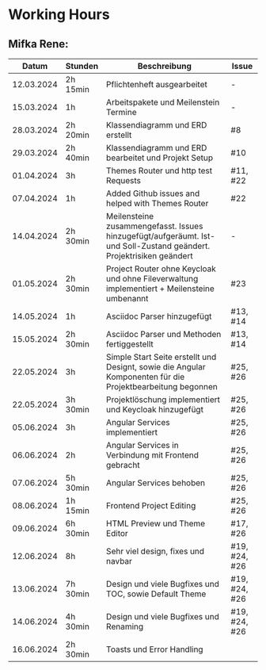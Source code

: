 # Working Hours

## Mifka Rene:
| Datum      | Stunden  | Beschreibung                                                                                                         | Issue    |
|------------|----------|----------------------------------------------------------------------------------------------------------------------|----------|
| 12.03.2024 | 2h 15min | Pflichtenheft ausgearbeitet                                                                                          | -        |
| 15.03.2024 | 1h       | Arbeitspakete und Meilenstein Termine                                                                                | -        |
| 28.03.2024 | 2h 20min | Klassendiagramm und ERD erstellt                                                                                     | #8       |
| 29.03.2024 | 2h 40min | Klassendiagramm und ERD bearbeitet und Projekt Setup                                                                 | #10      |
| 01.04.2024 | 3h       | Themes Router und http test Requests                                                                                 | #11, #22 |
| 07.04.2024 | 1h       | Added Github issues and helped with Themes Router                                                                    | #22      |
| 14.04.2024 | 2h 30min | Meilensteine zusammengefasst. Issues hinzugefügt/aufgeräumt. Ist- und Soll-Zustand geändert. Projektrisiken geändert | -        |
| 01.05.2024 | 2h 30min | Project Router ohne Keycloak und ohne Fileverwaltung implementiert + Meilensteine umbenannt                          | #23      |
| 14.05.2024 | 1h       | Asciidoc Parser hinzugefügt                                                                                          | #13, #14 |
| 15.05.2024 | 2h 30min | Asciidoc Parser und Methoden fertiggestellt                                                                          | #13, #14 |
| 22.05.2024 | 3h       | Simple Start Seite erstellt und Designt, sowie die Angular Komponenten für die Projektbearbeitung begonnen           | #25, #26 |
| 22.05.2024 | 3h 30min | Projektlöschung implementiert und Keycloak hinzugefügt                                                               | #25, #26 |
| 05.06.2024 | 3h       | Angular Services implementiert                                                                                       | #25, #26 |
| 06.06.2024 | 2h       | Angular Services in Verbindung mit Frontend gebracht                                                                 | #25, #26 |
| 07.06.2024 | 5h 30min | Angular Services behoben                                                                                             | #25, #26 |
| 08.06.2024 | 1h 15min | Frontend Project Editing                                                                                             | #25, #26 |
| 09.06.2024 | 6h 30min | HTML Preview und Theme Editor                                                                                        | #17, #26 |
| 12.06.2024 | 8h | Sehr viel design, fixes und navbar                                                                                | #19, #24, #26 |
| 13.06.2024 | 7h 30min | Design und viele Bugfixes und TOC, sowie Default Theme                                                                              | #19, #24, #26 |
| 14.06.2024 | 4h 30min | Design und viele Bugfixes und Renaming                                                                          | #19, #24, #26 |
| 16.06.2024 | 2h 30min | Toasts und Error Handling                                                                                       |               |
